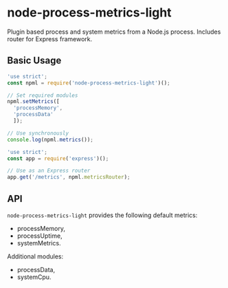 # node-process-metrics-light

Plugin based process and system metrics from a Node.js process. Includes router for Express framework.

## Basic Usage

```javascript
'use strict';
const npml = require('node-process-metrics-light')();

// Set required modules
npml.setMetrics([
  'processMemory', 
  'processData'
  ]);

// Use synchronously
console.log(npml.metrics());
```
```javascript
'use strict';
const app = require('express')();

// Use as an Express router
app.get('/metrics', npml.metricsRouter);

```

## API

`node-process-metrics-light` provides the following default metrics:

* processMemory,
* processUptime,
* systemMetrics.

Additional modules:
  * processData,
  * systemCpu.
